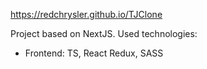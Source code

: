 https://redchrysler.github.io/TJClone

Project based on NextJS.
Used technologies:
- Frontend: TS, React Redux, SASS
